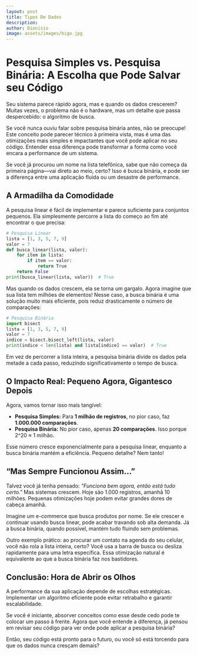 ```yaml
---
layout: post
title: Tipos De Dados
description: 
author: Dionisio
image: assets/images/bigo.jpg
---
```

# Pesquisa Simples vs. Pesquisa Binária: A Escolha que Pode Salvar seu Código

Seu sistema parece rápido agora, mas e quando os dados crescerem? Muitas vezes, o problema não é o hardware, mas um detalhe que passa despercebido: o algoritmo de busca. 

Se você nunca ouviu falar sobre pesquisa binária antes, não se preocupe! Este conceito pode parecer técnico à primeira vista, mas é uma das otimizações mais simples e impactantes que você pode aplicar no seu código. Entender essa diferença pode transformar a forma como você encara a performance de um sistema.

Se você já procurou um nome na lista telefônica, sabe que não começa da primeira página—vai direto ao meio, certo? Isso é busca binária, e pode ser a diferença entre uma aplicação fluida ou um desastre de performance.

## A Armadilha da Comodidade

A pesquisa linear é fácil de implementar e parece suficiente para conjuntos pequenos. Ela simplesmente percorre a lista do começo ao fim até encontrar o que precisa:

```python
# Pesquisa Linear
lista = [1, 3, 5, 7, 9]
valor = 7
def busca_linear(lista, valor):
    for item in lista:
        if item == valor:
            return True
    return False
print(busca_linear(lista, valor))  # True
```

Mas quando os dados crescem, ela se torna um gargalo. Agora imagine que sua lista tem milhões de elementos! Nesse caso, a busca binária é uma solução muito mais eficiente, pois reduz drasticamente o número de comparações:

```python
# Pesquisa Binária
import bisect
lista = [1, 3, 5, 7, 9]
valor = 7
indice = bisect.bisect_left(lista, valor)
print(indice < len(lista) and lista[indice] == valor)  # True
```

Em vez de percorrer a lista inteira, a pesquisa binária divide os dados pela metade a cada passo, reduzindo significativamente o tempo de busca.

## O Impacto Real: Pequeno Agora, Gigantesco Depois

Agora, vamos tornar isso mais tangível:

- **Pesquisa Simples:** Para **1 milhão de registros**, no pior caso, faz **1.000.000 comparações**.
- **Pesquisa Binária:** No pior caso, apenas **20 comparações**. Isso porque 2^20 ≈ 1 milhão.

Esse número cresce exponencialmente para a pesquisa linear, enquanto a busca binária mantém a eficiência. Pequeno detalhe? Nem tanto!

## “Mas Sempre Funcionou Assim…”

Talvez você já tenha pensado: *"Funciona bem agora, então está tudo certo."* Mas sistemas crescem. Hoje são 1.000 registros, amanhã 10 milhões. Pequenas otimizações hoje podem evitar grandes dores de cabeça amanhã.

Imagine um e-commerce que busca produtos por nome. Se ele crescer e continuar usando busca linear, pode acabar travando sob alta demanda. Já a busca binária, quando possível, mantém tudo fluindo sem problemas.

Outro exemplo prático: ao procurar um contato na agenda do seu celular, você não rola a lista inteira, certo? Você usa a barra de busca ou desliza rapidamente para uma letra específica. Essa otimização natural é equivalente ao que a busca binária faz nos bastidores.

## Conclusão: Hora de Abrir os Olhos

A performance da sua aplicação depende de escolhas estratégicas. Implementar um algoritmo eficiente pode evitar retrabalho e garantir escalabilidade.

Se você é iniciante, absorver conceitos como esse desde cedo pode te colocar um passo à frente. Agora que você entende a diferença, já pensou em revisar seu código para ver onde pode aplicar a pesquisa binária?

Então, seu código está pronto para o futuro, ou você só está torcendo para que os dados nunca cresçam demais?

